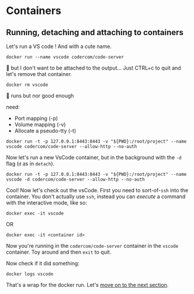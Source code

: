 # Containers

## Running, detaching and attaching to containers

Let's run a VS code ! And with a cute name.

```
docker run --name vscode codercom/code-server
```

🤔 but I don't want to be attached to the output... Just CTRL+c to quit and let's remove that container.

```
docker rm vscode
```

🤔 runs but nor good enough

need:

* Port mapping (-p) 
* Volume mapping (-v)
* Allocate a pseudo-tty (-t)


```
docker run -t -p 127.0.0.1:8443:8443 -v "${PWD}:/root/project" --name vscode codercom/code-server --allow-http --no-auth
```

Now let's run a new VsCode container, but in the background with the `-d` flag (`d` as in `detach`).

```
docker run -t -p 127.0.0.1:8443:8443 -v "${PWD}:/root/project" --name vscode -d codercom/code-server --allow-http --no-auth
```

Cool! Now let's check out the vsCode. First you need to sort-of-`ssh` into the container. You don't actually use `ssh`, instead you can _execute_ a command with the interactive mode, like so:

```
docker exec -it vscode
```

OR

```
docker exec -it <container id>
```

Now you're running in the `codercom/code-server` container in the `vscode` container. Toy around and then `exit` to quit.


Now check if it did something:

```
docker logs vscode
```

That's a wrap for the docker run. Let's [move on to the next section](https://github.com/h-c-a/docker-workshop/tree/master/2-building-images).